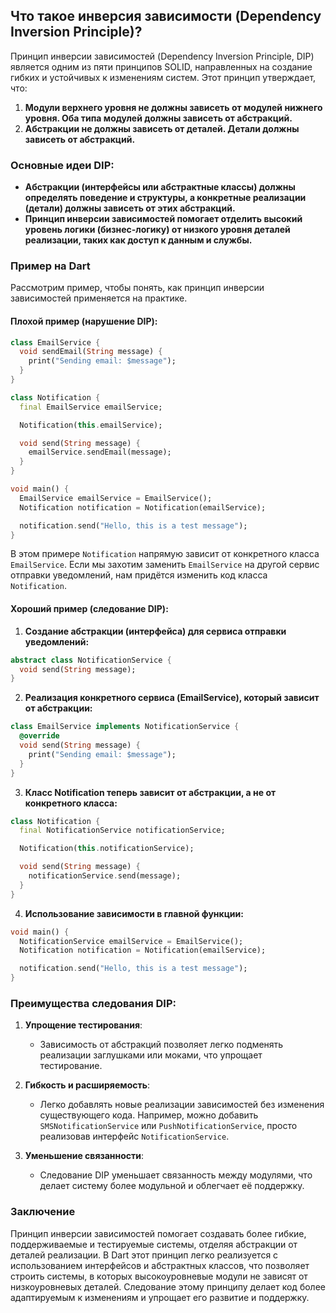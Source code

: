 ## Что такое инверсия зависимости (Dependency Inversion Principle)?

Принцип инверсии зависимостей (Dependency Inversion Principle, DIP) является одним из пяти принципов SOLID, направленных на создание гибких и устойчивых к изменениям систем. Этот принцип утверждает, что:

1. **Модули верхнего уровня не должны зависеть от модулей нижнего уровня. Оба типа модулей должны зависеть от абстракций.**
2. **Абстракции не должны зависеть от деталей. Детали должны зависеть от абстракций.**

### Основные идеи DIP:

- **Абстракции (интерфейсы или абстрактные классы) должны определять поведение и структуры, а конкретные реализации (детали) должны зависеть от этих абстракций.**
- **Принцип инверсии зависимостей помогает отделить высокий уровень логики (бизнес-логику) от низкого уровня деталей реализации, таких как доступ к данным и службы.**

### Пример на Dart

Рассмотрим пример, чтобы понять, как принцип инверсии зависимостей применяется на практике.

#### Плохой пример (нарушение DIP):

```dart
class EmailService {
  void sendEmail(String message) {
    print("Sending email: $message");
  }
}

class Notification {
  final EmailService emailService;

  Notification(this.emailService);

  void send(String message) {
    emailService.sendEmail(message);
  }
}

void main() {
  EmailService emailService = EmailService();
  Notification notification = Notification(emailService);

  notification.send("Hello, this is a test message");
}
```

В этом примере `Notification` напрямую зависит от конкретного класса `EmailService`. Если мы захотим заменить `EmailService` на другой сервис отправки уведомлений, нам придётся изменить код класса `Notification`.

#### Хороший пример (следование DIP):

1. **Создание абстракции (интерфейса) для сервиса отправки уведомлений:**

```dart
abstract class NotificationService {
  void send(String message);
}
```

2. **Реализация конкретного сервиса (EmailService), который зависит от абстракции:**

```dart
class EmailService implements NotificationService {
  @override
  void send(String message) {
    print("Sending email: $message");
  }
}
```

3. **Класс Notification теперь зависит от абстракции, а не от конкретного класса:**

```dart
class Notification {
  final NotificationService notificationService;

  Notification(this.notificationService);

  void send(String message) {
    notificationService.send(message);
  }
}
```

4. **Использование зависимости в главной функции:**

```dart
void main() {
  NotificationService emailService = EmailService();
  Notification notification = Notification(emailService);

  notification.send("Hello, this is a test message");
}
```

### Преимущества следования DIP:

1. **Упрощение тестирования**:
   - Зависимость от абстракций позволяет легко подменять реализации заглушками или моками, что упрощает тестирование.

2. **Гибкость и расширяемость**:
   - Легко добавлять новые реализации зависимостей без изменения существующего кода. Например, можно добавить `SMSNotificationService` или `PushNotificationService`, просто реализовав интерфейс `NotificationService`.

3. **Уменьшение связанности**:
   - Следование DIP уменьшает связанность между модулями, что делает систему более модульной и облегчает её поддержку.

### Заключение

Принцип инверсии зависимостей помогает создавать более гибкие, поддерживаемые и тестируемые системы, отделяя абстракции от деталей реализации. В Dart этот принцип легко реализуется с использованием интерфейсов и абстрактных классов, что позволяет строить системы, в которых высокоуровневые модули не зависят от низкоуровневых деталей. Следование этому принципу делает код более адаптируемым к изменениям и упрощает его развитие и поддержку.